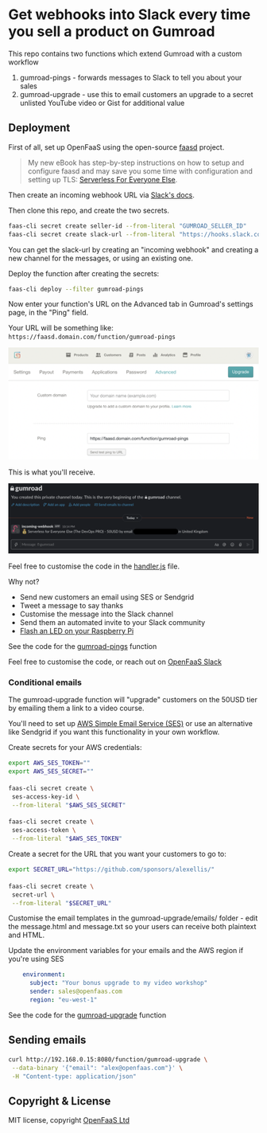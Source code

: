 # Get webhooks into Slack every time you sell a product on Gumroad

This repo contains two functions which extend Gumroad with a custom workflow

1) gumroad-pings - forwards messages to Slack to tell you about your sales
2) gumroad-upgrade - use this to email customers an upgrade to a secret unlisted YouTube video or Gist for additional value

## Deployment

First of all, set up OpenFaaS using the open-source [faasd](http://github.com/openfaas/faasd) project.

> My new eBook has step-by-step instructions on how to setup and configure faasd and may save you some time with configuration and setting up TLS: [Serverless For Everyone Else](https://gumroad.com/l/serverless-for-everyone-else).

Then create an incoming webhook URL via [Slack's docs](https://api.slack.com/messaging/webhooks).

Then clone this repo, and create the two secrets.

```bash
faas-cli secret create seller-id --from-literal "GUMROAD_SELLER_ID"
faas-cli secret create slack-url --from-literal "https://hooks.slack.com/services/X/Y/Z"
```

You can get the slack-url by creating an "incoming webhook" and creating a new channel for the messages, or using an existing one.

Deploy the function after creating the secrets:

```bash
faas-cli deploy --filter gumroad-pings
```

Now enter your function's URL on the Advanced tab in Gumroad's settings page, in the "Ping" field.

Your URL will be something like: `https://faasd.domain.com/function/gumroad-pings`

![Pings](docs/pings.png)

This is what you'll receive.

![Example](docs/example.png)

Feel free to customise the code in the [handler.js](https://github.com/alexellis/gumroad-sales-forwarder/blob/main/gumroad-pings/handler.js) file.

Why not?
* Send new customers an email using SES or Sendgrid
* Tweet a message to say thanks
* Customise the message into the Slack channel
* Send them an automated invite to your Slack community
* [Flash an LED on your Raspberry Pi](https://levelup.gitconnected.com/add-a-status-led-to-your-raspberry-pi-d3718846d66b)

See the code for the [gumroad-pings](https://github.com/alexellis/gumroad-sales-forwarder/tree/main/gumroad-pings) function

Feel free to customise the code, or reach out on [OpenFaaS Slack](https://slack.openfaas.io/)

### Conditional emails

The gumroad-upgrade function will "upgrade" customers on the 50USD tier by emailing them a link to a video course.

You'll need to set up [AWS Simple Email Service (SES)](https://docs.aws.amazon.com/sdk-for-javascript/v2/developer-guide/ses-examples-sending-email.html) or use an alternative like Sendgrid if you want this functionality in your own workflow.

Create secrets for your AWS credentials:

```bash
export AWS_SES_TOKEN=""
export AWS_SES_SECRET=""

faas-cli secret create \
 ses-access-key-id \
 --from-literal "$AWS_SES_SECRET"

faas-cli secret create \
 ses-access-token \
 --from-literal "$AWS_SES_TOKEN"
```

Create a secret for the URL that you want your customers to go to:

```bash
export SECRET_URL="https://github.com/sponsors/alexellis/"

faas-cli secret create \
 secret-url \
 --from-literal "$SECRET_URL"
```

Customise the email templates in the gumroad-upgrade/emails/ folder - edit the message.html and message.txt so your users can receive both plaintext and HTML.

Update the environment variables for your emails and the AWS region if you're using SES

```yaml
    environment:
      subject: "Your bonus upgrade to my video workshop"
      sender: sales@openfaas.com
      region: "eu-west-1"
```

See the code for the [gumroad-upgrade](https://github.com/alexellis/gumroad-sales-forwarder/tree/main/gumroad-pings) function

## Sending emails

```bash
curl http://192.168.0.15:8080/function/gumroad-upgrade \
 --data-binary '{"email": "alex@openfaas.com"}' \
 -H "Content-type: application/json"
```

## Copyright & License

MIT license, copyright [OpenFaaS Ltd](https://openfaas.com/)

